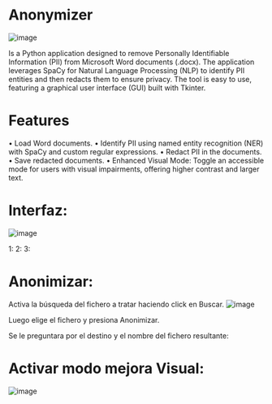 # Anonymizer
![image](https://github.com/user-attachments/assets/c5d659af-f070-4309-ae8b-fc81e13c65a6)

Is a Python application designed to remove Personally Identifiable Information (PII) from Microsoft Word documents (.docx). The application leverages SpaCy for Natural Language Processing (NLP) to identify PII entities and then redacts them to ensure privacy. The tool is easy to use, featuring a graphical user interface (GUI) built with Tkinter.


# Features
•	Load Word documents.
•	Identify PII using named entity recognition (NER) with SpaCy and custom regular expressions.
•	Redact PII in the documents.
•	Save redacted documents.
•	Enhanced Visual Mode: Toggle an accessible mode for users with visual impairments, offering higher contrast and larger text.

# Interfaz:
 ![image](https://github.com/user-attachments/assets/9c1b15fe-6d90-4cda-abc5-d437cbbad5e4)


1:
2:
3:

# Anonimizar:
Activa la búsqueda del fichero a tratar haciendo click en Buscar.
![image](https://github.com/user-attachments/assets/af47a34c-aa81-455f-88e5-3ce91dc4cd38)

 Luego elige el fichero y presiona Anonimizar.



Se le preguntara por el destino y el nombre del fichero resultante:


# Activar modo mejora Visual:
![image](https://github.com/user-attachments/assets/95cd8470-e1e7-48f2-b386-d19c212d4f1e)

 
